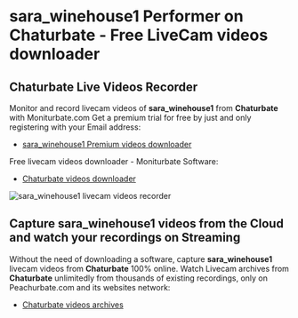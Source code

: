 # sara_winehouse1 Performer on Chaturbate - Free LiveCam videos downloader

## Chaturbate Live Videos Recorder

Monitor and record livecam videos of **sara_winehouse1** from **Chaturbate** with Moniturbate.com
Get a premium trial for free by just and only registering with your Email address:
* [sara_winehouse1 Premium videos downloader](https://moniturbate.com/request-demo-licence-key.html)

Free livecam videos downloader - Moniturbate Software:
* [Chaturbate videos downloader](https://moniturbate.com/moniturbate-download-software.html)

![sara_winehouse1 livecam videos recorder](https://peachurnet.com/templates/moniturbate-software.png)


## Capture sara_winehouse1 videos from the Cloud and watch your recordings on Streaming

Without the need of downloading a software, capture **sara_winehouse1** livecam videos from **Chaturbate** 100% online.
Watch Livecam archives from **Chaturbate** unlimitedly from thousands of existing recordings, only on Peachurbate.com and its websites network:
* [Chaturbate videos archives](https://peachurnet.com/)
